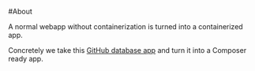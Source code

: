 #About

A normal webapp without containerization is turned into a containerized app.

Concretely we take this [GitHub database app](https://github.com/taniarascia/pdo) and turn it into a Composer ready app.
